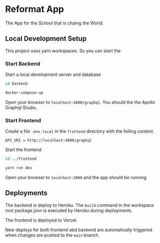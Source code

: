 # Reformat App

The App for the School that is chaing the World.

## Local Development Setup

This project uses yarn workspaces. So you can start the 

### Start Backend

Start a local development server and database

```sh
cd backend

docker-compose-up
```

Open your browser to `localhost:4000/graphql`. You should the the Apollo Graphql Studio.

### Start Frontend

Create a file `.env.local` in the `frontend` directory with the folling content.

```env
API_URI = http://localhost:4000/graphql
```

Start the frontend

```sh
cd ../frontend

yarn run dev
```

Open your browser to `localhost:3000` and the app should be running.

## Deployments

The backend is deploy to Heroku. The `build` command in the workspace root package.json is executed by Heroku during deployments.

The frontend is deployed to Vercel.

New deploys for both frontend abd backend are automatically triggered when changes are pushed to the `main` branch.
